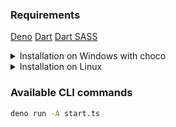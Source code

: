 ### Requirements
[Deno](https://deno.land/#installation)
[Dart](https://dart.dev/get-dart)
[Dart SASS](https://github.com/sass/dart-sass#using-dart-sass)

<details>
  <summary>Installation on Windows with choco</summary>

```powershell
choco install Deno dart-sdk
pub global activate sass
```
Now add Dart library to path *C:\Users\[USERNAME]\AppData\Local\Pub\Cache\bin*

Restart command line/powershell to get access to these new programs in your PATH
</details>

<details>
  <summary>Installation on Linux</summary>

**Install Deno**
```bash
curl -fsSL https://deno.land/x/install/install.sh | sh
echo 'export PATH="$HOME/.deno/bin:$PATH"' >> ~/.bashrc
```

**Install Dart**
```bash
sudo apt update
sudo apt install apt-transport-https
sudo sh -c 'wget -qO- https://dl-ssl.google.com/linux/linux_signing_key.pub | apt-key add -'
sudo sh -c 'wget -qO- https://storage.googleapis.com/download.dartlang.org/linux/debian/dart_stable.list > /etc/apt/sources.list.d/dart_stable.list'
sudo apt update
sudo apt install dart
dart --disable-analytics
```

**Install Dart Sass**
```bash
dart pub global activate sass
echo 'export PATH="$HOME/.pub-cache/bin:$PATH"' >> ~/.bashrc
```

Now add Dart library to path *C:\Users\[USERNAME]\AppData\Local\Pub\Cache\bin*
</details>

### Available CLI commands
```bash
deno run -A start.ts
```
